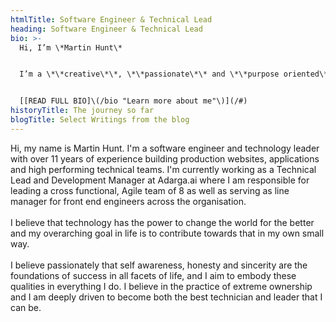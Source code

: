 ```yaml
---
htmlTitle: Software Engineer & Technical Lead
heading: Software Engineer & Technical Lead
bio: >-
  Hi, I’m \*Martin Hunt\*


  I’m a \*\*creative\*\*, \*\*passionate\*\* and \*\*purpose oriented\*\* software engineer / technical lead. I've spent the last 11+ years mastering my craft, building mission driven technical teams and developing production grade applications...


  [[READ FULL BIO]\(/bio "Learn more about me"\)](/#)
historyTitle: The journey so far
blogTitle: Select Writings from the blog
---
```

Hi, my name is Martin Hunt. I'm a software engineer and technology leader with over 11 years of experience building production websites, applications and high performing technical teams. I'm currently working as a Technical Lead and Development Manager at Adarga.ai where I am responsible for leading a cross functional, Agile team of 8 as well as serving as line manager for front end engineers across the organisation.\
\
I believe that technology has the power to change the world for the better and my overarching goal in life is to contribute towards that in my own small way.\
\
I believe passionately that self awareness, honesty and sincerity are the foundations of success in all facets of life, and I aim to embody these qualities in everything I do. I believe in the practice of extreme ownership and I am deeply driven to become both the best technician and leader that I can be.